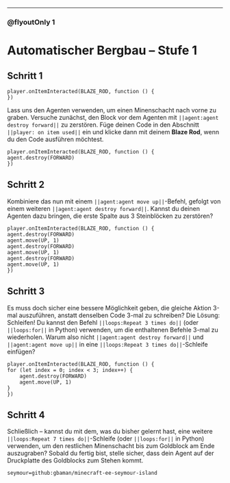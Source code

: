 
---

### @flyoutOnly 1

# Automatischer Bergbau – Stufe 1

## Schritt 1

```template
player.onItemInteracted(BLAZE_ROD, function () {
})
```

Lass uns den Agenten verwenden, um einen Minenschacht nach vorne zu graben.
Versuche zunächst, den Block vor dem Agenten mit `||agent:agent destroy forward||` zu zerstören.
Füge deinen Code in den Abschnitt `||player: on item used||` ein und klicke dann mit deinem **Blaze Rod**, wenn du den Code ausführen möchtest.

```blocks
player.onItemInteracted(BLAZE_ROD, function () {
agent.destroy(FORWARD)
})
```

## Schritt 2

Kombiniere das nun mit einem `||agent:agent move up||`-Befehl, gefolgt von einem weiteren
`||agent:agent destroy forward||`.
Kannst du deinen Agenten dazu bringen, die erste Spalte aus 3 Steinblöcken zu zerstören?

```blocks
player.onItemInteracted(BLAZE_ROD, function () {
agent.destroy(FORWARD)
agent.move(UP, 1)
agent.destroy(FORWARD)
agent.move(UP, 1)
agent.destroy(FORWARD)
agent.move(UP, 1)
})
```

## Schritt 3

Es muss doch sicher eine bessere Möglichkeit geben, die gleiche Aktion 3-mal auszuführen,
anstatt denselben Code 3-mal zu schreiben?
Die Lösung: Schleifen!
Du kannst den Befehl `||loops:Repeat 3 times do||` (oder `||loops:for||` in Python) verwenden, um die enthaltenen Befehle
3-mal zu wiederholen.
Warum also nicht `||agent:agent destroy forward||` und `||agent:agent move up||`
in eine `||loops:Repeat 3 times do||`-Schleife einfügen?

```blocks
player.onItemInteracted(BLAZE_ROD, function () {
for (let index = 0; index < 3; index++) {
    agent.destroy(FORWARD)
    agent.move(UP, 1)
}
})
```

## Schritt 4

Schließlich – kannst du mit dem, was du bisher gelernt hast, eine weitere `||loops:Repeat 7 times do||`-Schleife
(oder `||loops:for||` in Python) verwenden, um den restlichen Minenschacht bis zum
Goldblock am Ende auszugraben? Sobald du fertig bist, stelle sicher, dass dein Agent auf der Druckplatte
des Goldblocks zum Stehen kommt.

```package
seymour=github:gbaman/minecraft-ee-seymour-island
```
